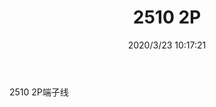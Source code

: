 ﻿---
layout: post 
title: 2510 2P
tags: 2510
categories: wire-harness
overview: 
series: 
part_number: KR30
thumb_img: static/202003/296-thumb-20200323181753.jpg
small_img: static/202003/296-20200323181753.jpg
date: 2020/3/23 10:17:21
---


2510 2P端子线
